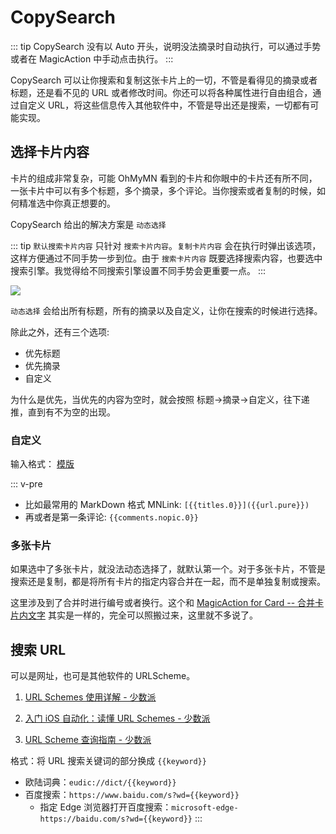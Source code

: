 # CopySearch

::: tip
CopySearch 没有以 Auto 开头，说明没法摘录时自动执行，可以通过手势或者在 MagicAction 中手动点击执行。
:::

CopySearch 可以让你搜索和复制这张卡片上的一切，不管是看得见的摘录或者标题，还是看不见的 URL 或者修改时间。你还可以将各种属性进行自由组合，通过自定义 URL，将这些信息传入其他软件中，不管是导出还是搜索，一切都有可能实现。

## 选择卡片内容

卡片的组成非常复杂，可能 OhMyMN 看到的卡片和你眼中的卡片还有所不同，一张卡片中可以有多个标题，多个摘录，多个评论。当你搜索或者复制的时候，如何精准选中你真正想要的。

CopySearch 给出的解决方案是 `动态选择`

::: tip
`默认搜索卡片内容` 只针对 `搜索卡片内容`。`复制卡片内容` 会在执行时弹出该选项，这样方便通过不同手势一步到位。由于 `搜索卡片内容` 既要选择搜索内容，也要选中搜索引擎。我觉得给不同搜索引擎设置不同手势会更重要一点。
:::

![](https://testmnbbs.oss-cn-zhangjiakou.aliyuncs.com/pic20220731122447.png?x-oss-process=base_webp)

`动态选择` 会给出所有标题，所有的摘录以及自定义，让你在搜索的时候进行选择。

除此之外，还有三个选项:

- 优先标题
- 优先摘录
- 自定义

为什么是优先，当优先的内容为空时，就会按照 标题->摘录->自定义，往下递推，直到有不为空的出现。

### 自定义

输入格式： [模版](../custom.md#模版)

::: v-pre

- 比如最常用的 MarkDown 格式 MNLink: `[{{titles.0}}]({{url.pure}})`
- 再或者是第一条评论: `{{comments.nopic.0}}`

### 多张卡片

如果选中了多张卡片，就没法动态选择了，就默认第一个。对于多张卡片，不管是搜索还是复制，都是将所有卡片的指定内容合并在一起，而不是单独复制或搜索。

这里涉及到了合并时进行编号或者换行。这个和 [MagicAction for Card -- 合并卡片内文字](magicaction4card.md#合并卡片内文字) 其实是一样的，完全可以照搬过来，这里就不多说了。

## 搜索 URL

可以是网址，也可是其他软件的 URLScheme。

1. [URL Schemes 使用详解 - 少数派](https://sspai.com/post/31500#07)

2. [入门 iOS 自动化：读懂 URL Schemes - 少数派](https://sspai.com/post/44591)

3. [URL Scheme 查询指南 - 少数派](https://sspai.com/post/66334)

格式：将 URL 搜索关键词的部分换成 `{{keyword}}`

- 欧陆词典：`eudic://dict/{{keyword}}`
- 百度搜索：`https://www.baidu.com/s?wd={{keyword}}`
  - 指定 Edge 浏览器打开百度搜索：`microsoft-edge-https://baidu.com/s?wd={{keyword}}`
    :::
